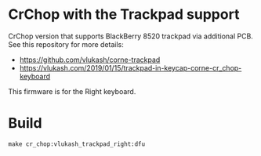 # CrChop with the Trackpad support

CrChop version that supports BlackBerry 8520 trackpad via additional PCB.
See this repository for more details:
 - https://github.com/vlukash/corne-trackpad
 - https://vlukash.com/2019/01/15/trackpad-in-keycap-corne-cr_chop-keyboard

This firmware is for the Right keyboard.

# Build

```
make cr_chop:vlukash_trackpad_right:dfu
```
